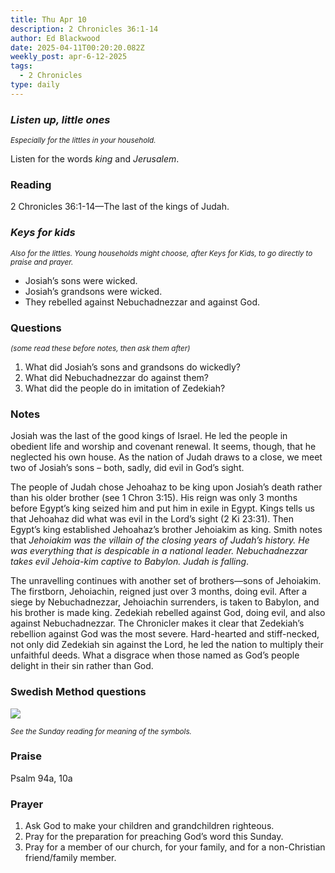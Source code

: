 ```yaml
---
title: Thu Apr 10
description: 2 Chronicles 36:1-14
author: Ed Blackwood
date: 2025-04-11T00:20:20.082Z
weekly_post: apr-6-12-2025
tags:
  - 2 Chronicles
type: daily
---
```

### *Listen up, little ones*

<div><small><i>Especially for the littles in your household.</i></small></div>

Listen for the words *king* and *Jerusalem*.

### Reading

2 Chronicles 36:1-14—The last of the kings of Judah.

### *Keys for kids*

<div><small><i>Also for the littles. Young households might choose, after Keys for Kids, to go directly to praise and prayer.</i></small></div>

* Josiah’s sons were wicked.
* Josiah’s grandsons were wicked.
* They rebelled against Nebuchadnezzar and against God.

### Questions

<div><small><i>(some read these before notes, then ask them after)</i></small></div>

1. What did Josiah’s sons and grandsons do wickedly?
2. What did Nebuchadnezzar do against them?
3. What did the people do in imitation of Zedekiah?

### Notes

Josiah was the last of the good kings of Israel. He led the people in obedient life and worship and covenant renewal. It seems, though, that he neglected his own house. As the nation of Judah draws to a close, we meet two of Josiah’s sons – both, sadly, did evil in God’s sight.

The people of Judah chose Jehoahaz to be king upon Josiah’s death rather than his older brother (see 1 Chron 3:15). His reign was only 3 months before Egypt’s king seized him and put him in exile in Egypt. Kings tells us that Jehoahaz did what was evil in the Lord’s sight (2 Ki 23:31). Then Egypt’s king established Jehoahaz’s brother Jehoiakim as king. Smith notes that *Jehoiakim was the villain of the closing years of Judah’s history. He was everything that is despicable in a national leader. Nebuchadnezzar takes evil Jehoia-kim captive to Babylon. Judah is falling*.

The unravelling continues with another set of brothers—sons of Jehoiakim. The firstborn, Jehoiachin, reigned just over 3 months, doing evil. After a siege by Nebuchadnezzar, Jehoiachin surrenders, is taken to Babylon, and his brother is made king. Zedekiah rebelled against God, doing evil, and also against Nebuchadnezzar. The Chronicler makes it clear that Zedekiah’s rebellion against God was the most severe. Hard-hearted and stiff-necked, not only did Zedekiah sin against the Lord, he led the nation to multiply their unfaithful deeds. What a disgrace when those named as God’s people delight in their sin rather than God.

### Swedish Method questions

![](/static/img/family_worship_study_ed-swedish_questions.png)

<div><small><i>See the Sunday reading for meaning of the symbols.</i></small></div>

### Praise

Psalm 94a, 10a

### Prayer

1. Ask God to make your children and grandchildren righteous.
2. Pray for the preparation for preaching God’s word this Sunday.
3. Pray for a member of our church, for your family, and for a non-Christian friend/family member.